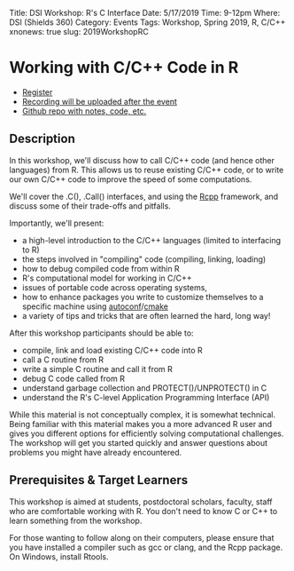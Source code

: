 Title: DSI Workshop: R's C Interface
Date: 5/17/2019
Time: 9-12pm
Where: DSI (Shields 360)
Category: Events
Tags: Workshop, Spring 2019, R, C/C++
xnonews: true
slug: 2019WorkshopRC

#  Working with C/C++ Code in R

* [Register](https://forms.library.ucdavis.edu/classes/descriptions.php)
* [Recording will be uploaded after the event]()
* [Github repo with notes, code, etc.]()


## Description

In this workshop, we'll discuss how to call C/C++ code (and hence other languages) from R.
This allows us to reuse existing C/C++ code, or to write our own C/C++ code to improve the speed
of some computations.

We'll cover the .C(), .Call() interfaces, and using the [Rcpp](http://www.rcpp.org/) framework,
and discuss some of their trade-offs and pitfalls.

Importantly, we'll present:

+ a high-level introduction to the C/C++ languages (limited to interfacing to R)
+ the steps involved in "compiling" code (compiling, linking, loading)
+ how to debug compiled code from within R
+ R's computational model for working in C/C++
+ issues of portable code across operating systems,
+ how to enhance packages you write to customize themselves to a specific machine using
  [autoconf](https://www.gnu.org/software/autoconf/)/[cmake](https://cmake.org)
+ a variety of tips and tricks that are often learned the hard, long way!

After this workshop participants should be able to:

+ compile, link and load existing C/C++ code into R
+ call a C routine from R
+ write a simple C routine and call it from R
+ debug C code called from R
+ understand garbage collection and PROTECT()/UNPROTECT() in C
+ understand the R's C-level Application Programming Interface (API)

While this material is not conceptually complex, it is somewhat technical.
Being familiar with this material makes you a more advanced R user and gives you different
options for efficiently solving computational challenges.
The workshop will get you started quickly and answer questions about problems you might
have already encountered.

## Prerequisites & Target Learners

This workshop is aimed at students, postdoctoral scholars, faculty, staff who are
comfortable working with R. You don't need to know C or C++ to learn something from the workshop.

For those wanting to follow along on their computers, please ensure that you have
installed a compiler such as gcc or clang, and the Rcpp package.
On Windows, install Rtools.